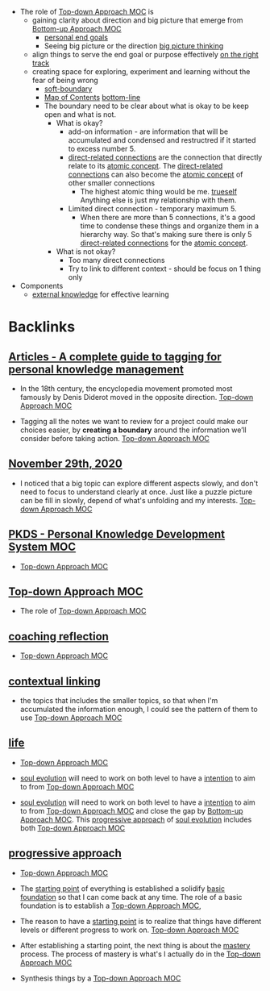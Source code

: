 - The role of [Top-down Approach MOC](<Top-down Approach MOC.md>) is 
    - gaining clarity about direction and big picture that emerge from [Bottom-up Approach MOC](<Bottom-up Approach MOC.md>)
        - [personal end goals](<personal end goals.md>) 
        - Seeing big picture or the direction [big picture thinking](<big picture thinking.md>)
    - align things to serve the end goal or purpose effectively [on the right track](<on the right track.md>)
    - creating space for exploring, experiment and learning without the fear of being wrong
        - [soft-boundary](<soft-boundary.md>)
        - [Map of Contents](<Map of Contents.md>) [bottom-line](<bottom-line.md>)
        - The boundary need to be clear about what is okay to be keep open and what is not.
            - What is okay?
                - add-on information - are information that will be accumulated and condensed and restructred if it started to excess number 5.
                - [direct-related connections](<direct-related connections.md>) are the connection that directly relate to its [atomic concept](<atomic concept.md>). The [direct-related connections](<direct-related connections.md>) can also become the [atomic concept](<atomic concept.md>) of other smaller connections
                    - The highest atomic thing would be me. [trueself](<trueself.md>) Anything else is just my relationship with them.
                - Limited direct connection - temporary maximum 5.
                    - When there are more than 5 connections, it's a good time to condense these things and organize them in a hierarchy way. So that's making sure there is only 5 [direct-related connections](<direct-related connections.md>) for the [atomic concept](<atomic concept.md>).
            - What is not okay?
                - Too many direct connections
                - Try to link to different context - should be focus on 1 thing only
- Components
    - [external knowledge](<external knowledge.md>) for effective learning

# Backlinks
## [Articles - A complete guide to tagging for personal knowledge management](<Articles - A complete guide to tagging for personal knowledge management.md>)
- In the 18th century, the encyclopedia movement promoted most famously by Denis Diderot moved in the opposite direction. [Top-down Approach MOC](<Top-down Approach MOC.md>)

- Tagging all the notes we want to review for a project could make our choices easier, by **creating a boundary** around the information we’ll consider before taking action. [Top-down Approach MOC](<Top-down Approach MOC.md>)

## [November 29th, 2020](<November 29th, 2020.md>)
- I noticed that a big topic can explore different aspects slowly, and don't need to focus to understand clearly at once. Just like a puzzle picture can be fill in slowly, depend of what's unfolding and my interests. [Top-down Approach MOC](<Top-down Approach MOC.md>)

## [PKDS - Personal Knowledge Development System MOC](<PKDS - Personal Knowledge Development System MOC.md>)
- [Top-down Approach MOC](<Top-down Approach MOC.md>)

## [Top-down Approach MOC](<Top-down Approach MOC.md>)
- The role of [Top-down Approach MOC](<Top-down Approach MOC.md>)

## [coaching reflection](<coaching reflection.md>)
- [Top-down Approach MOC](<Top-down Approach MOC.md>)

## [contextual linking](<contextual linking.md>)
- the topics that includes the smaller topics, so that when I'm accumulated the information enough, I could see the pattern of them to use [Top-down Approach MOC](<Top-down Approach MOC.md>)

## [life](<life.md>)
- [Top-down Approach MOC](<Top-down Approach MOC.md>)

- [soul evolution](<soul evolution.md>) will need to work on both level to have a [intention](<intention.md>) to aim to from [Top-down Approach MOC](<Top-down Approach MOC.md>)

- [soul evolution](<soul evolution.md>) will need to work on both level to have a [intention](<intention.md>) to aim to from [Top-down Approach MOC](<Top-down Approach MOC.md>) and close the gap by [Bottom-up Approach MOC](<Bottom-up Approach MOC.md>). This [progressive approach](<progressive approach.md>) of [soul evolution](<soul evolution.md>) includes both [Top-down Approach MOC](<Top-down Approach MOC.md>)

## [progressive approach](<progressive approach.md>)
-  [Top-down Approach MOC](<Top-down Approach MOC.md>)

- The [starting point](<starting point.md>) of everything is established a solidify [basic foundation](<basic foundation.md>) so that I can come back at any time. The role of a basic foundation is to establish a [Top-down Approach MOC](<Top-down Approach MOC.md>),

- The reason to have a [starting point](<starting point.md>) is to realize that things have different levels or different progress to work on. [Top-down Approach MOC](<Top-down Approach MOC.md>)

- After establishing a starting point, the next thing is about the [mastery](<mastery.md>) process. The process of mastery is what's I actually do in the [Top-down Approach MOC](<Top-down Approach MOC.md>)

- Synthesis things by a [Top-down Approach MOC](<Top-down Approach MOC.md>)

